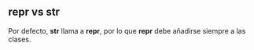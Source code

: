 ## __repr__ vs __str__

Por defecto, __str__ llama a __repr__, por lo que __repr__ debe añadirse siempre a las clases.
